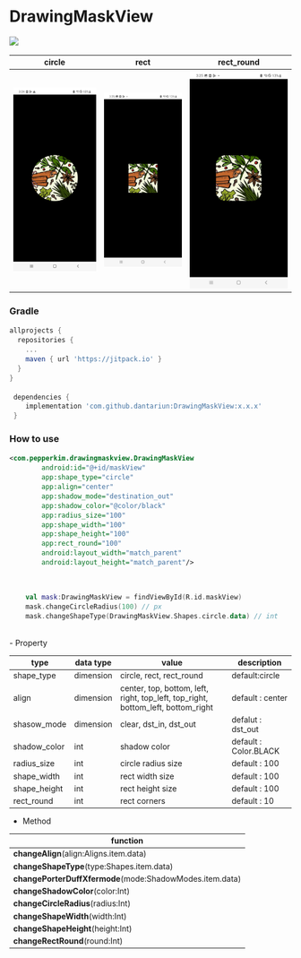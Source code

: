 # DrawingMaskView

[![](https://jitpack.io/v/dantariun/DrawingMaskView.svg)](https://jitpack.io/#dantariun/DrawingMaskView)


|            circle            |         rect          |         rect_round          |
|:----------------------------:|:---------------------:|:---------------------------:|
| ![](arts/capture_circle.jpg) | ![](arts/capture_rect.jpg) | ![](arts/capture_rect_round.jpg) |


### Gradle

```gradle
allprojects {
  repositories {
    ...
    maven { url 'https://jitpack.io' }
  }
}

 dependencies {
    implementation 'com.github.dantariun:DrawingMaskView:x.x.x'
 }
```

### How to use

```xml
<com.pepperkim.drawingmaskview.DrawingMaskView
        android:id="@+id/maskView"
        app:shape_type="circle"
        app:align="center"
        app:shadow_mode="destination_out"
        app:shadow_color="@color/black"
        app:radius_size="100"
        app:shape_width="100"
        app:shape_height="100"
        app:rect_round="100"
        android:layout_width="match_parent"
        android:layout_height="match_parent"/>
```
<br>

``` kotlin
    val mask:DrawingMaskView = findViewById(R.id.maskView)
    mask.changeCircleRadius(100) // px
    mask.changeShapeType(DrawingMaskView.Shapes.circle.data) // int
```
<br>
- Property

|type 	| data type | value | description	|
|---	|---		|---	|---			|
|shape_type|dimension|circle, rect, rect_round|default:circle|
| align | dimension | center, top, bottom, left, right, top_left, top_right, bottom_left, bottom_right | default : center |
| shasow_mode | dimension | clear, dst_in, dst_out | defalut : dst_out|
|shadow_color| int | shadow color | default : Color.BLACK |
|radius_size| int | circle radius size | default : 100 |
|shape_width| int | rect width size | default : 100 |
|shape_height| int | rect height size | default : 100 |
|rect_round| int | rect corners  | default : 10 |

- Method

| function                                       |
|------------------------------------------------|
| **changeAlign**(align:Aligns.item.data)                  |
| **changeShapeType**(type:Shapes.item.data)     |
| **changePorterDuffXfermode**(mode:ShadowModes.item.data) |
| **changeShadowColor**(color:Int)               |
| **changeCircleRadius**(radius:Int)             |
| **changeShapeWidth**(width:Int)                |
| **changeShapeHeight**(height:Int)              |
| **changeRectRound**(round:Int)                 |

